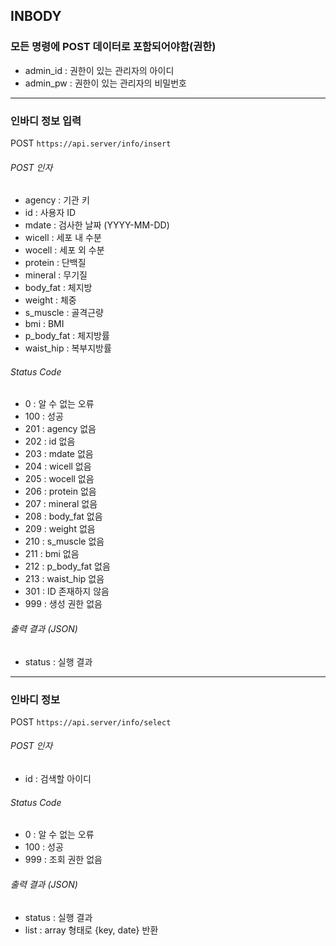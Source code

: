## INBODY

### 모든 명령에 POST 데이터로 포함되어야함(권한)
* admin_id : 권한이 있는 관리자의 아이디
* admin_pw : 권한이 있는 관리자의 비밀번호

------

### 인바디 정보 입력
POST ` https://api.server/info/insert `

###### POST 인자
* agency : 기관 키
* id : 사용자 ID
* mdate : 검사한 날짜 (YYYY-MM-DD)
* wicell : 세포 내 수분
* wocell : 세포 외 수분
* protein : 단백질
* mineral : 무기질
* body_fat : 체지방
* weight : 체중
* s_muscle : 골격근량
* bmi : BMI
* p_body_fat : 체지방률
* waist_hip : 복부지방률

###### Status Code
* 0 : 알 수 없는 오류
* 100 : 성공
* 201 : agency 없음
* 202 : id 없음
* 203 : mdate 없음
* 204 : wicell 없음
* 205 : wocell 없음
* 206 : protein 없음
* 207 : mineral 없음
* 208 : body_fat 없음
* 209 : weight 없음
* 210 : s_muscle 없음
* 211 : bmi 없음
* 212 : p_body_fat 없음
* 213 : waist_hip 없음
* 301 : ID 존재하지 않음
* 999 : 생성 권한 없음

###### 출력 결과 (JSON)
* status : 실행 결과

------

### 인바디 정보 
POST ` https://api.server/info/select `

###### POST 인자
* id : 검색할 아이디

###### Status Code
* 0 : 알 수 없는 오류
* 100 : 성공
* 999 : 조회 권한 없음

###### 출력 결과 (JSON)
* status : 실행 결과
* list : array 형태로 {key, date} 반환
